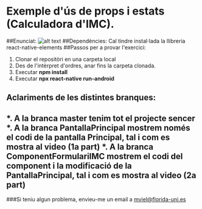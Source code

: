 # Exemple d'ús de props i estats (Calculadora d'IMC).
##Enunciat:
![alt text](https://github.com/mvielcor/CalculadoraIMC/new/master.Enunciat-CalculadoraIMG.PNG "Enunciat Problema")
##Dependències:
Cal tindre instal·lada la llibreria react-native-elements
##Passos per a provar l'exercici:
1. Clonar el repositòri en una carpeta local
1. Des de l'intèrpret d'ordres, anar fins la carpeta clonada.
1. Executar **npm install**
1. Executar **npx react-native run-android**
## Aclariments de les distintes branques:
*. A la branca **master** tenim tot el projecte sencer
*. A la branca **PantallaPrincipal** mostrem només el codi de la pantalla Principal, tal i com es mostra al video (1a part)
*. A la branca **ComponentFormulariIMC** mostrem el codi del component i la modificació de la PantallaPrincipal, tal i com es mostra al video (2a part)
---
###Si teniu algun problema, envieu-me un email a mviel@florida-uni.es
